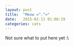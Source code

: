 ```yaml
---
layout: post
title:  "Meow =^.^="
date:   2015-02-11 01:06:19
categories: cats
---
```

Not sure what to put here yet :\